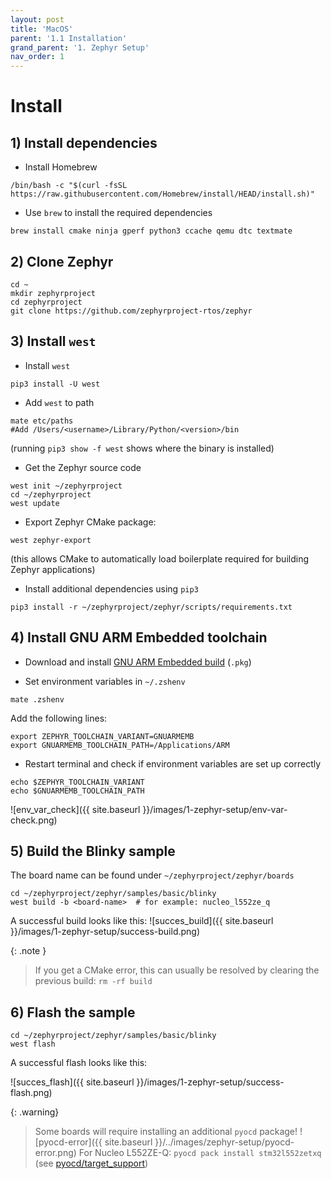 ```yaml
---
layout: post
title: 'MacOS'
parent: '1.1 Installation'
grand_parent: '1. Zephyr Setup'
nav_order: 1
---
```


# Install

## 1) Install dependencies

- Install Homebrew
  
```
/bin/bash -c "$(curl -fsSL https://raw.githubusercontent.com/Homebrew/install/HEAD/install.sh)"
```

- Use `brew` to install the required dependencies
  
```
brew install cmake ninja gperf python3 ccache qemu dtc textmate    
```

## 2) Clone Zephyr
```
cd ~
mkdir zephyrproject
cd zephyrproject
git clone https://github.com/zephyrproject-rtos/zephyr
```

## 3) Install `west`
- Install `west`

```
pip3 install -U west
```

- Add `west` to path

```
mate etc/paths
#Add /Users/<username>/Library/Python/<version>/bin
```

(running `pip3 show -f west` shows where the binary is installed)

- Get the Zephyr source code
  
```
west init ~/zephyrproject
cd ~/zephyrproject
west update
```

- Export Zephyr CMake package: 
  
```
west zephyr-export
```

(this allows CMake to automatically load boilerplate required for building Zephyr applications)

- Install additional dependencies using `pip3`

```
pip3 install -r ~/zephyrproject/zephyr/scripts/requirements.txt
```

## 4) Install GNU ARM Embedded toolchain

- Download and install [GNU ARM Embedded build](https://developer.arm.com/tools-and-software/open-source-software/developer-tools/gnu-toolchain/gnu-rm/downloads) (`.pkg`)
  
- Set environment variables in `~/.zshenv`
  
```
mate .zshenv
```

Add the following lines:

```
export ZEPHYR_TOOLCHAIN_VARIANT=GNUARMEMB
export GNUARMEMB_TOOLCHAIN_PATH=/Applications/ARM
```

- Restart terminal and check if environment variables are set up correctly

```
echo $ZEPHYR_TOOLCHAIN_VARIANT
echo $GNUARMEMB_TOOLCHAIN_PATH
```
  
![env_var_check]({{ site.baseurl }}/images/1-zephyr-setup/env-var-check.png)

## 5) Build the Blinky sample

The board name can be found under `~/zephyrproject/zephyr/boards`

```
cd ~/zephyrproject/zephyr/samples/basic/blinky
west build -b <board-name>  # for example: nucleo_l552ze_q
```
A successful build looks like this:
![succes_build]({{ site.baseurl }}/images/1-zephyr-setup/success-build.png)

{: .note }
> If you get a CMake error, this can usually be resolved by clearing the previous build: `rm -rf build`

## 6) Flash the sample
```
cd ~/zephyrproject/zephyr/samples/basic/blinky
west flash
```
A successful flash looks like this:

![succes_flash]({{ site.baseurl }}/images/1-zephyr-setup/success-flash.png)

{: .warning}
> Some boards will require installing an additional `pyocd` package! 
> ![pyocd-error]({{ site.baseurl }}/../images/zephyr-setup/pyocd-error.png)
> For Nucleo L552ZE-Q: `pyocd pack install stm32l552zetxq` (see [pyocd/target_support](https://pyocd.io/docs/target_support.html#managed-packs))